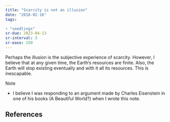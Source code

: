 ```yaml
---
title: "Scarcity is not an illusion"
date: "2018-02-16"
tags:

- "seedlings"
sr-due: 2023-04-13
sr-interval: 3
sr-ease: 250
---
```


Perhaps the illusion is the subjective experience of scarcity. However, I believe that at any given time, the Earth’s resources are finite. Also, the Earth will stop existing eventually and with it all its resources. This is inescapable.

Note
- I believe I was responding to an argument made by Charles Eisenstein in one of his books (A Beautiful World?) when I wrote this note.

## References